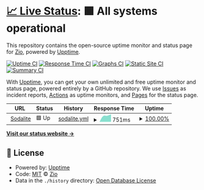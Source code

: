 # [📈 Live Status](https://uptime.zio.sh): <!--live status--> **🟩 All systems operational**

This repository contains the open-source uptime monitor and status page for [Zio](https://uptime.zio.sh), powered by [Upptime](https://github.com/upptime/upptime).

[![Uptime CI](https://github.com/ziodotsh/upptime/workflows/Uptime%20CI/badge.svg)](https://github.com/ziodotsh/upptime/actions?query=workflow%3A%22Uptime+CI%22)
[![Response Time CI](https://github.com/ziodotsh/upptime/workflows/Response%20Time%20CI/badge.svg)](https://github.com/ziodotsh/upptime/actions?query=workflow%3A%22Response+Time+CI%22)
[![Graphs CI](https://github.com/ziodotsh/upptime/workflows/Graphs%20CI/badge.svg)](https://github.com/ziodotsh/upptime/actions?query=workflow%3A%22Graphs+CI%22)
[![Static Site CI](https://github.com/ziodotsh/upptime/workflows/Static%20Site%20CI/badge.svg)](https://github.com/ziodotsh/upptime/actions?query=workflow%3A%22Static+Site+CI%22)
[![Summary CI](https://github.com/ziodotsh/upptime/workflows/Summary%20CI/badge.svg)](https://github.com/ziodotsh/upptime/actions?query=workflow%3A%22Summary+CI%22)

With [Upptime](https://upptime.js.org), you can get your own unlimited and free uptime monitor and status page, powered entirely by a GitHub repository. We use [Issues](https://github.com/ziodotsh/upptime/issues) as incident reports, [Actions](https://github.com/ziodotsh/upptime/actions) as uptime monitors, and [Pages](https://uptime.zio.sh) for the status page.

<!--start: status pages-->
<!-- This summary is generated by Upptime (https://github.com/upptime/upptime) -->
<!-- Do not edit this manually, your changes will be overwritten -->
<!-- prettier-ignore -->
| URL | Status | History | Response Time | Uptime |
| --- | ------ | ------- | ------------- | ------ |
| <img alt="" src="https://favicons.githubusercontent.com/sodalite.rocks" height="13"> [Sodalite](https://sodalite.rocks) | 🟩 Up | [sodalite.yml](https://github.com/ziodotsh/uptime/commits/HEAD/history/sodalite.yml) | <details><summary><img alt="Response time graph" src="./graphs/sodalite/response-time-week.png" height="20"> 751ms</summary><br><a href="https://uptime.zio.sh/history/sodalite"><img alt="Response time 751" src="https://img.shields.io/endpoint?url=https%3A%2F%2Fraw.githubusercontent.com%2Fziodotsh%2Fuptime%2FHEAD%2Fapi%2Fsodalite%2Fresponse-time.json"></a><br><a href="https://uptime.zio.sh/history/sodalite"><img alt="24-hour response time 751" src="https://img.shields.io/endpoint?url=https%3A%2F%2Fraw.githubusercontent.com%2Fziodotsh%2Fuptime%2FHEAD%2Fapi%2Fsodalite%2Fresponse-time-day.json"></a><br><a href="https://uptime.zio.sh/history/sodalite"><img alt="7-day response time 751" src="https://img.shields.io/endpoint?url=https%3A%2F%2Fraw.githubusercontent.com%2Fziodotsh%2Fuptime%2FHEAD%2Fapi%2Fsodalite%2Fresponse-time-week.json"></a><br><a href="https://uptime.zio.sh/history/sodalite"><img alt="30-day response time 751" src="https://img.shields.io/endpoint?url=https%3A%2F%2Fraw.githubusercontent.com%2Fziodotsh%2Fuptime%2FHEAD%2Fapi%2Fsodalite%2Fresponse-time-month.json"></a><br><a href="https://uptime.zio.sh/history/sodalite"><img alt="1-year response time 751" src="https://img.shields.io/endpoint?url=https%3A%2F%2Fraw.githubusercontent.com%2Fziodotsh%2Fuptime%2FHEAD%2Fapi%2Fsodalite%2Fresponse-time-year.json"></a></details> | <details><summary><a href="https://uptime.zio.sh/history/sodalite">100.00%</a></summary><a href="https://uptime.zio.sh/history/sodalite"><img alt="All-time uptime 100.00%" src="https://img.shields.io/endpoint?url=https%3A%2F%2Fraw.githubusercontent.com%2Fziodotsh%2Fuptime%2FHEAD%2Fapi%2Fsodalite%2Fuptime.json"></a><br><a href="https://uptime.zio.sh/history/sodalite"><img alt="24-hour uptime 100.00%" src="https://img.shields.io/endpoint?url=https%3A%2F%2Fraw.githubusercontent.com%2Fziodotsh%2Fuptime%2FHEAD%2Fapi%2Fsodalite%2Fuptime-day.json"></a><br><a href="https://uptime.zio.sh/history/sodalite"><img alt="7-day uptime 100.00%" src="https://img.shields.io/endpoint?url=https%3A%2F%2Fraw.githubusercontent.com%2Fziodotsh%2Fuptime%2FHEAD%2Fapi%2Fsodalite%2Fuptime-week.json"></a><br><a href="https://uptime.zio.sh/history/sodalite"><img alt="30-day uptime 100.00%" src="https://img.shields.io/endpoint?url=https%3A%2F%2Fraw.githubusercontent.com%2Fziodotsh%2Fuptime%2FHEAD%2Fapi%2Fsodalite%2Fuptime-month.json"></a><br><a href="https://uptime.zio.sh/history/sodalite"><img alt="1-year uptime 100.00%" src="https://img.shields.io/endpoint?url=https%3A%2F%2Fraw.githubusercontent.com%2Fziodotsh%2Fuptime%2FHEAD%2Fapi%2Fsodalite%2Fuptime-year.json"></a></details>

<!--end: status pages-->

[**Visit our status website →**](https://uptime.zio.sh)

## 📄 License

- Powered by: [Upptime](https://github.com/upptime/upptime)
- Code: [MIT](./LICENSE) © [Zio](https://uptime.zio.sh)
- Data in the `./history` directory: [Open Database License](https://opendatacommons.org/licenses/odbl/1-0/)
